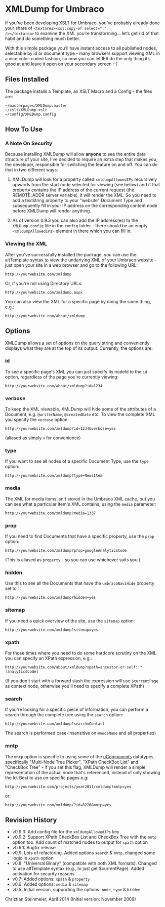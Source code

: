 # XMLDump for Umbraco

If you’ve been developing XSLT for Umbraco, you’ve probably already done your share
of <code>&lt;textarea&gt;&lt;xsl:copy-of select="." /&gt;&lt;/textarea&gt;</code> to examine the XML you’re transforming...
let’s get rid of that habit and do something much better.

With this simple package you’ll have instant access to all
published nodes, selectable by id or document type - many browsers support viewing XML
in a nice color-coded fashion, so now you can let IE6 do the only thing it’s good at and
leave it open on your secondary screen :-)

## Files Installed

The package installs a Template, an XSLT Macro and a Config - the files are:

	~/masterpages/XMLDump.master
	~/xslt/XMLDump.xslt
	~/config/XMLDump.config

How To Use
----------

### A Note On Security

Because installing XMLDump will allow **anyone** to see the entire data structure of your site, I've decided
to require an extra step that makes you, the developer, responsible for switching the feature on and off.
You can do that in two different ways:

1. XMLDump will look for a property called `xmldumpAllowedIPs` recursively upwards from the start node selected for viewing (see below) and if that property contains the IP address of the current request (the REMOTE_ADDR server variable), it will render the XML. So you need to add a textstring property to your "website" Document Type and subsequently fill in your IP address on the corresponding content node before XMLDump will render anything.

2. As of version 0.9.3 you can also add the IP address(es) to the `XMLDump.config` file in the `config` folder - there should be an empty `<xmldumpAllowedIPs>` element in there which you can fill in.

### Viewing the XML

After you've successfully installed the package, you can use the altTemplate syntax to view the underlying XML of your
Umbraco website - just open your site in a web browser and go to the following URL:

	http://yourwebsite.com/xmldump

Or, if you're not using Directory URLs:

	http://yourwebsite.com/xmldump.aspx

You can also view the XML for a specific page by doing the same thing, e.g.:

	http://yourwebsite.com/about/xmldump


Options
-------

XMLDump allows a set of options on the query string and conveniently displays what they are at the top of its output. Currently, the options are:

### id

To see a specific page's XML you can just specify its nodeId to the `id` option, regardless of the page you're currently viewing:

	http://yourwebsite.com/about/xmldump?id=1234
	
### verbose

To keep the XML viewable, XMLDump will hide some of the attributes of a Document, e.g. `@writerName`, `@createdDate` etc. To view the complete XML you specify the `verbose` option:

	http://yourwebsite.com/xmldump?id=1234&verbose=yes
	
(aliased as simply `v` for convenience)

### type

If you want to see all nodes of a specific Document Type, use the `type` option:

	http://yourwebsite.com/xmldump?type=NewsItem
	
### media

The XML for media items isn't stored in the Umbraco XML cache, but you can see what a particular item's XML contains, using the `media` parameter:

	http://yourwebsite.com/xmldump?media=1337

### prop

If you need to find Documents that have a specific property, use the `prop` option:

	http://yourwebsite.com/xmldump?prop=googleAnalyticsCode

(This is aliased as `property` - so you can use whichever suits you.)

### hidden

Use this to see all the Documents that have the `umbracoNaviHide` property set to 1:

	http://yourwebsite.com/xmldump?hidden=yes

### sitemap

If you need a quick overview of the site, use the `sitemap` option:

	http://yourwebsite.com/xmldump?sitemap=yes

### xpath

For those times where you need to do some hardcore scrutiny on the XML you can specify an XPath expression, e.g.:

	http://yourwebsite.com/about/xmldump?xpath=ancestor-or-self::*[analyticsCode]
	
(If you don't start with a forward slash the expression will use `$currentPage` as context node, otherwise you'll need to specify a complete XPath)

### search

If you're looking for a specific piece of information, you can perform a search through the complete tree using the `search` option:

	http://yourwebsite.com/xmldump?search=Contact
	
The search is performed case-insensitive on `@nodeName` and all properties)

### mntp

The `mntp` option is specific to using some of the [uComponents][1] datatypes, specifically "Multi-Node Tree Picker", "XPath CheckBox List" and "CheckBox Tree" - if you set this flag, XMLDump will render a simple representation of the actual node that's referenced, instead of only showing the Id. Best to use on specific pages e.g:

	http://yourwebsite.com/projects/year2011/xmldump?mntp=yes

or:

	http://yourwebsite.com/xmldump/?id=8220&mntp=yes



[1]:http://ucomponents.codeplex.com
 
Revision History
----------------

* v0.9.3: Add config file for the `xmldumpAllowedIPs` key
* v0.9.2: Support XPath CheckBox List and CheckBox Tree with the `mntp` option too. Add count of matched nodes to output for `xpath` option
* v0.9.1: Bugfix release
* v0.9:   Lots of refactoring. Added options `search` &amp; `mntp`, changed some logic in `xpath` option
* v0.8:	  "Universal Binary" (compatible with both XML formats). Changed to use altTemplate syntax (e.g., to just get $currentPage). Added activation for security reasons
* v0.7:	  Added options: `xpath` &amp; `property`
* v0.6:	  Added options: `media` &amp; `sitemap`
* v0.5:	  Initial version, supporting the options: `node`, `type` &amp; `hidden`


Chriztian Steinmeier, April 2014
(Initial version: November 2009)